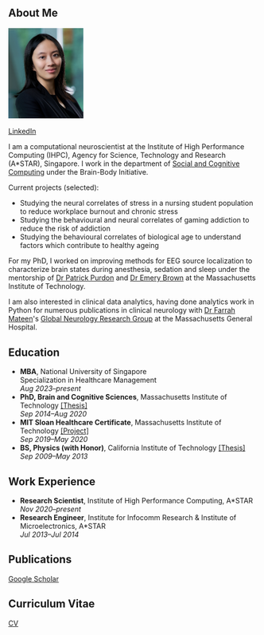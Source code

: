 ## About Me
<img src=docs/assets/Pic_GladiaHotan2_cropped.jpg width=30% height=30%>

[LinkedIn](https://www.linkedin.com/in/gladia-hotan-26bb03248/)

I am a computational neuroscientist at the Institute of High Performance Computing (IHPC), Agency for Science, Technology and Research (A\*STAR), Singapore. I work in the department of [Social and Cognitive Computing](https://www.a-star.edu.sg/ihpc/ihpc-research-capabilities/social-cognitive-computing) under the Brain-Body Initiative. 

Current projects (selected): 
- Studying the neural correlates of stress in a nursing student population to reduce workplace burnout and chronic stress
- Studying the behavioural and neural correlates of gaming addiction to reduce the risk of addiction
- Studying the behavioural correlates of biological age to understand factors which contribute to healthy ageing

For my PhD, I worked on improving methods for EEG source localization to characterize brain states during anesthesia, sedation and sleep under the mentorship of [Dr Patrick Purdon](https://purdonlab.mgh.harvard.edu/) and [Dr Emery Brown](https://picower.mit.edu/emery-n-brown) at the Massachusetts Institute of Technology. 

I am also interested in clinical data analytics, having done analytics work in Python for numerous publications in clinical neurology with [Dr Farrah Mateen](https://www.massgeneral.org/doctors/19421/farrah-mateen)'s [Global Neurology Research Group](https://www.massgeneral.org/neurology/research/global-neurology-research-group) at the Massachusetts General Hospital.

## Education
- **MBA**, National University of Singapore <br />
Specialization in Healthcare Management <br />
*Aug 2023&ndash;present*
- **PhD, Brain and Cognitive Sciences**, Massachusetts Institute of Technology [\[Thesis\]](https://dspace.mit.edu/handle/1721.1/129230)  
*Sep 2014&ndash;Aug 2020*
- **MIT Sloan Healthcare Certificate**, Massachusetts Institute of Technology [\[Project\]](https://mitsloan.mit.edu/sites/default/files/inline-files/H-Lab%202019%20-%20Boston%20Medical%20Center%20poster.pdf)  
*Sep 2019&ndash;May 2020*
- **BS, Physics (with Honor)**, California Institute of Technology [\[Thesis\]](https://thesis.library.caltech.edu/10705/)  
*Sep 2009&ndash;May 2013*

## Work Experience
- **Research Scientist**, Institute of High Performance Computing, A\*STAR  
*Nov 2020&ndash;present*
- **Research Engineer**, Institute for Infocomm Research & Institute of Microelectronics, A\*STAR  
*Jul 2013&ndash;Jul 2014*

## Publications
<!--[List of publications](https://gladiahotan.github.io/publications)-->  
[Google Scholar](https://scholar.google.com/citations?hl=en&user=r9zzv4EAAAAJ)

## Curriculum Vitae
[CV](https://gladiahotan.github.io/CV_GladiaHotan.pdf)


